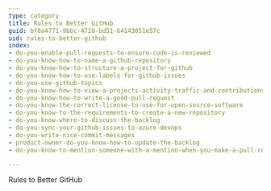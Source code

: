 ```yaml
---
type: category
title: Rules to Better GitHub
guid: bf0a4771-9bbc-4720-bd51-64143051e57c
uid: rules-to-better-github
index:
- do-you-enable-pull-requests-to-ensure-code-is-reviewed
- do-you-know-how-to-name-a-github-repository
- do-you-know-how-to-structure-a-project-for-github
- do-you-know-how-to-use-labels-for-github-issues
- do-you-use-github-topics
- do-you-know-how-to-view-a-projects-activity-traffic-and-contributions
- do-you-know-how-to-write-a-good-pull-request
- do-you-know-the-correct-license-to-use-for-open-source-software
- do-you-know-to-the-requirements-to-create-a-new-repository
- do-you-know-where-to-discuss-the-backlog
- do-you-sync-your-github-issues-to-azure-devops
- do-you-write-nice-commit-messages
- product-owner-do-you-know-how-to-update-the-backlog
- do-you-know-to-mention-someone-with-a-mention-when-you-make-a-pull-request-or-comment-on-github

---
```


Rules to Better GitHub

